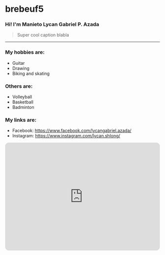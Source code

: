  # brebeuf5
### Hi! I'm Manieto Lycan Gabriel P. **Azada**
> Super cool caption blabla
---
### My hobbies are:
- Guitar
- Drawing
- Biking and skating

### Others are:
- Volleyball
- Basketball
- Badminton

### My links are:
- Facebook: https://www.facebook.com/lycangabriel.azada/
- Instagram: https://www.instagram.com/lycan.shlong/

<iframe style="border-radius:12px" src="https://open.spotify.com/embed/album/7o4UsmV37Sg5It2Eb7vHzu?utm_source=generator" width="100%" height="352" frameBorder="0" allowfullscreen="" allow="autoplay; clipboard-write; encrypted-media; fullscreen; picture-in-picture" loading="lazy"></iframe>
